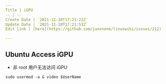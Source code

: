 ```yaml
---
Title | iGPU
-- | --
Create Date | `2021-11-10T17:21:22Z`
Update Date | `2021-11-10T17:21:53Z`
Edit link | [here](https://github.com/junxnone/linuxwiki/issues/212)

---
```



## Ubuntu Access iGPU

- 非 root 用户无法访问 iGPU

```
sudo usermod -a G video $UserName
```
